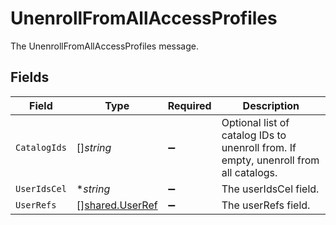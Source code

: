 # UnenrollFromAllAccessProfiles

The UnenrollFromAllAccessProfiles message.


## Fields

| Field                                                                                | Type                                                                                 | Required                                                                             | Description                                                                          |
| ------------------------------------------------------------------------------------ | ------------------------------------------------------------------------------------ | ------------------------------------------------------------------------------------ | ------------------------------------------------------------------------------------ |
| `CatalogIds`                                                                         | []*string*                                                                           | :heavy_minus_sign:                                                                   | Optional list of catalog IDs to unenroll from. If empty, unenroll from all catalogs. |
| `UserIdsCel`                                                                         | **string*                                                                            | :heavy_minus_sign:                                                                   | The userIdsCel field.                                                                |
| `UserRefs`                                                                           | [][shared.UserRef](../../../pkg/models/shared/userref.md)                            | :heavy_minus_sign:                                                                   | The userRefs field.                                                                  |